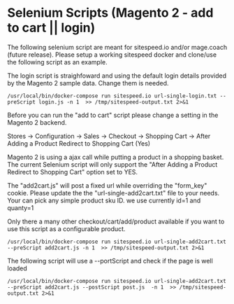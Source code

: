 # Selenium Scripts (Magento 2 - add to cart || login)

The following selenium script are meant for sitespeed.io and/or mage.coach (future release).
Please setup a working sitespeed docker and clone/use the following script as an example.


The login script is straighfoward and using the default login details provided by the Magento 2 sample data. Change them is needed.

`
/usr/local/bin/docker-compose run sitespeed.io url-single-login.txt --preScript login.js -n 1  >> /tmp/sitespeed-output.txt 2>&1
`

Before you can run the "add to cart" script please change a setting in the Magento 2 backend.

Stores -> Configuration -> Sales -> Checkout -> Shopping Cart -> After Adding a Product Redirect to Shopping Cart (Yes)	

Magento 2 is using a ajax call while putting a product in a shopping basket. The current Selenium script will only support the "After Adding a Product Redirect to Shopping Cart" option set to YES.

The "add2cart.js" will post a fixed url while overriding the "form_key" cookie.
Please update the the "url-single-add2cart.txt" file to your needs. Your can pick any simple product sku ID. we use currently id=1 and quanty=1

Only there a many other checkout/cart/add/product available if you want to use this script as a configurable product. 

`
/usr/local/bin/docker-compose run sitespeed.io url-single-add2cart.txt --preScript add2cart.js -n 1  >> /tmp/sitespeed-output.txt 2>&1
`

The following script will use a --portScript and check if the page is well loaded

`
 /usr/local/bin/docker-compose run sitespeed.io url-single-add2cart.txt --preScript add2cart.js --postScript post.js  -n 1  >> /tmp/sitespeed-output.txt 2>&1
`
